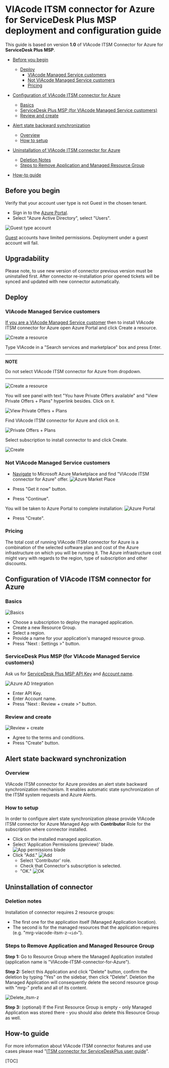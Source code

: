 # VIAcode ITSM connector for Azure for ServiceDesk Plus MSP deployment and configuration guide
This guide is based on version **1.0** of VIAcode ITSM Connector for Azure for **ServiceDesk Plus MSP**.

<!-- TOC -->

- [Before you begin](#before-you-begin)
  - [Deploy](#deploy)
    - [VIAcode Managed Service customers](#viacode-managed-service-customers)
    - [Not VIAcode Managed Service customers](#not-viacode-managed-service-customers)
    - [Pricing](#pricing)

- [Configuration of VIAcode ITSM connector for Azure](#configuration-of-viacode-itsm-connector-for-azure)
  - [Basics](#basics)
  - [ServiceDesk Plus MSP (for VIAcode Managed Service customers)](#servicedesk-plus-msp-for-viacode-managed-service-customers)
  - [Review and create](#review-and-create)
- [Alert state backward synchronization](#alert-state-backward-synchronization)
    - [Overview](#overview)
    - [How to setup](#how-to-setup)
- [Uninstallation of VIAcode ITSM connector for Azure](#uninstallation-of-viacode-itsm-connector-for-azure)
  - [Deletion Notes](#deletion-notes)
  - [Steps to Remove Application and Managed Resource Group](#Steps-to-Remove-Application-and-Managed-Resource-Group)
- [How-to guide](#how-to-guide)
    <!-- TOC END -->



## Before you begin

Verify that your account user type is not Guest in the chosen tenant.

- Sign in to the [Azure Portal](https://portal.azure.com/).
- Select "Azure Active Directory", select "Users".

![Guest type account](./media/guestAccount.png)

[Guest](https://docs.microsoft.com/azure/active-directory/b2b/user-properties) accounts have limited permissions. Deployment under a guest account will fail.

## Upgradability

Please note, to use new version of connector previous version must be uninstalled first. After connector re-installation prior opened tickets will be synced and updated with new connector automatically.

## Deploy

### VIAcode Managed Service customers

<u>If you are a VIAcode Managed Service customer</u> then to install VIAcode ITSM connector for Azure open Azure Portal and click Create a resource.

![Create a resource](./media/createAResource.png)

Type VIAcode in a "Search services and marketplace" box and press Enter.

---
**NOTE**

Do not select VIAcode ITSM connector for Azure from dropdown.

---

![Create a resource](./media/createAResourceSearch.png)

You will see panel with text "You have Private Offers available" and "View Private Offers + Plans" hyperlink besides.
Click on it.

![View Private Offers + Plans](./media/viewPrivateOffers.png)

Find VIAcode ITSM connector for Azure and click on it.

![Private Offers + Plans](./media/privateOffers.png)

Select subscription to install connector to and click Create.

![Create](./media/privateCreate.png)

### Not VIAcode Managed Service customers

- [Navigate](https://azuremarketplace.microsoft.com/en-us/marketplace/apps/viacode_consulting-1089577.viacode-itsm-connector-for-azure) to Microsoft Azure Marketplace and find "VIAcode ITSM connector for Azure" offer.
![Azure Market Place](./media/azureMarketPlaceConnector.png)

- Press "Get it now" button.
- Press "Continue".

You will be taken to Azure Portal to complete installation:
![Azure Portal](./media/azurePortalOfferProfileConnector.png)

- Press "Create".

### Pricing

The total cost of running VIAcode ITSM connector for Azure is a combination of the selected software plan and cost of the Azure infrastructure on which you will be running it. The Azure infrastructure cost might vary with regards to the region, type of subscription and other discounts.

## Configuration of VIAcode ITSM connector for Azure

### Basics

![Basics](./media/basicsSettingsConnector.png)

- Choose a subscription to deploy the managed application.
- Create a new Resource Group.
- Select a region.
- Provide a name for your application's managed resource group.
- Press "Next : Settings >" button.

### ServiceDesk Plus MSP (for VIAcode Managed Service customers)

Ask us for <u>ServiceDesk Plus MSP API Key</u> and <u>Account name</u>.

![Azure AD Integration](./media/connectorSettingsSDP.png)

- Enter API Key.
- Enter Account name.
- Press "Next : Review + create >" button.

### Review and create

![Review + create](./media/reviewPlusCreateConnector.png)

- Agree to the terms and conditions.
- Press "Create" button.

## Alert state backward synchronization

### Overview

VIAcode ITSM connector for Azure provides an alert state backward synchronization mechanism. It enables automatic state synchronization of the ITSM system requests and Azure Alerts.

### How to setup

In order to configure alert state synchronization please provide VIAcode ITSM connector for Azure Managed App with **Contributor** Role for the subscription where connector installed.

- Click on the installed managed application.
- Select 'Application Permissions (preview)' blade.
![App permissions blade](./media/managedAppPermissions1.png)
- Click "Add."
![Add](./media/managedAppPermissions2.png)
  - Select 'Contributor' role.
  - Check that Connector's subscription is selected.
  - "OK."
![OK](./media/managedAppPermissions3.png)

## Uninstallation of connector 

### Deletion notes
Installation of connector requires 2 resource groups:

- The first one for the application itself (Managed Application location).
- The second is for the managed resources that the application requires (e.g. "mrg-viacode-itsm-z-`<id>`").

### Steps to Remove Application and Managed Resource Group
**Step 1:**
Go to Resource Group where the Managed Application installed (application name is "VIAcode-ITSM-connector-for-Azure").

**Step 2:**
Select this Application and click "Delete" button, confirm the deletion by typing "Yes" on the sidebar, then click "Delete".
Deletion the Managed Application will consequently delete the second resource group with "mrg-" prefix and all of its content.

![Delete_itsm-z](./media/Delete_itsm-z_confirmation.PNG)

**Step 3:** (optional)
If the First Resource Group is empty - only Managed Application was stored there - you should also delete this Resource Group as well.

## How-to guide
For more information about VIAcode ITSM connector features and use cases please read "[ITSM connector for ServiceDeskPlus user guide](ITSM_connector_for_ServiceDeskPlus_user_guide.md)".



[TOC]


